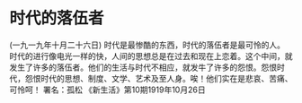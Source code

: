 # 时代的落伍者
(一九一九年十月二十六日)
时代是最惨酷的东西，时代的落伍者是最可怜的人。时代的进行像电光一样的快，人间的思想总是在过去和现在上恋着。这个中间，就发生了许多的落伍者。他们的生活与时代不相应，就发牛了许多的怨恨。怨恨时代，怨恨时代的思想、制度、文学、艺术及至人身。唉！他们实在是悲哀、苦痛、可怜呵！
署名：孤松
《新生活》第10期1919年10月26日
